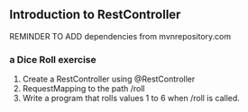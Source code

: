 ## Introduction to RestController
REMINDER TO ADD dependencies from mvnrepository.com
### a Dice Roll exercise
1. Create a RestController using @RestController
2. RequestMapping to the path /roll
3. Write a program that rolls values 1 to 6 when /roll is called.